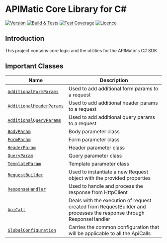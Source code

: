 # APIMatic Core Library for C#

[![Version][nuget-version]][nuget-url]
[![Build & Tests][test-badge]][test-url]
[![Test Coverage][coverage-badge]][coverage-url]
[![Licence][license-badge]][license-url]

## Introduction
This project contains core logic and the utilities for the APIMatic's C# SDK

## Important Classes
| Name                                                                                 | Description                                                           |
|--------------------------------------------------------------------------------------|-----------------------------------------------------------------------|
| [`AdditionalFormParams`](APIMatic.Core/Request/Parameters/AdditionalFormParams.cs)   | Used to add additional form params to a request                       |
| [`AdditionalHeaderParams`](APIMatic.Core/Request/Parameters/AdditionalHeaderParams.cs) | Used to add additional header params to a request                     |
| [`AdditionalQueryParams`](APIMatic.Core/Request/Parameters/AdditionalQueryParams.cs) | Used to add additional query params to a request                      |
| [`BodyParam`](APIMatic.Core/Request/Parameters/BodyParam.cs)                         | Body parameter class                                                  |
| [`FormParam`](APIMatic.Core/Request/Parameters/FormParam.cs)                         | Form parameter class                                                  |
| [`HeaderParam`](APIMatic.Core/Request/Parameters/HeaderParam.cs)                     | Header parameter class                                                |
| [`QueryParam`](APIMatic.Core/Request/Parameters/QueryParam.cs)                       | Query parameter class                                                 |
| [`TemplateParam`](APIMatic.Core/Request/Parameters/TemplateParam.cs)                 | Template parameter class                                              |
| [`RequestBuilder`](APIMatic.Core/Request/RequestBuilder.cs)                          | Used to instantiate a new Request object with the provided properties |
| [`ResponseHandler`](APIMatic.Core/Response/ResponseHandler.cs)                       | Used to handle and process the response from HttpClient               |
| [`ApiCall`](APIMatic.Core/ApiCall.cs)  | Deals with the execution of request created from RequestBuilder and processes the response through ResponseHandler  |
| [`GlobalConfiguration`](APIMatic.Core/GlobalConfiguration.cs)  | Carries the common configuration that will be applicable to all the ApiCalls                |


[nuget-url]: https://www.nuget.org/packages/APIMatic.Core
[nuget-version]: https://img.shields.io/nuget/v/APIMatic.Core
[nuget-downloads]: https://img.shields.io/nuget/dt/APIMatic.Core
[test-badge]: https://github.com/apimatic/core-lib-csharp/actions/workflows/test.yml/badge.svg
[test-url]: https://github.com/apimatic/core-lib-csharp/actions/workflows/test.yml
[coverage-badge]: https://api.codeclimate.com/v1/badges/d613a5f73f605369e745/test_coverage
[coverage-url]: https://codeclimate.com/github/apimatic/core-lib-csharp/test_coverage
[license-badge]: https://img.shields.io/badge/licence-APIMATIC-blue
[license-url]: LICENSE
